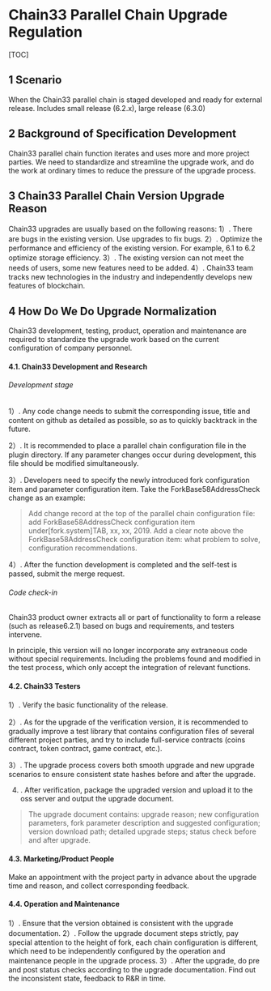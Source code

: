 # Chain33 Parallel Chain Upgrade Regulation
[TOC]

## 1 Scenario
When the Chain33 parallel chain is staged developed and ready for external release. Includes small release (6.2.x), large release (6.3.0)

## 2 Background of Specification Development
Chain33 parallel chain function iterates and uses more and more project parties. We need to standardize and streamline the upgrade work, and do the work at ordinary times to reduce the pressure of the upgrade process.

## 3 Chain33 Parallel Chain Version Upgrade Reason
Chain33 upgrades are usually based on the following reasons:
1）.  There are bugs in the existing version. Use upgrades to fix bugs.
2）.  Optimize the performance and efficiency of the existing version. For example, 6.1 to 6.2 optimize storage efficiency.
3）.  The existing version can not meet the needs of users, some new features need to be added.
4）.  Chain33 team tracks new technologies in the industry and independently develops new features of blockchain.

## 4 How Do We Do Upgrade Normalization
Chain33 development, testing, product, operation and maintenance are required to standardize the upgrade work based on the current configuration of company personnel.

#### 4.1. Chain33 Development and Research
###### Development stage
1）. Any code change needs to submit the corresponding issue, title and content on github as detailed as possible, so as to quickly backtrack in the future.

2）. It is recommended to place a parallel chain configuration file in the plugin directory. If any parameter changes occur during development, this file should be modified simultaneously.

3）. Developers need to specify the newly introduced fork configuration item and parameter configuration item. Take the ForkBase58AddressCheck change as an example:
> Add change record at the top of the parallel chain configuration file: add ForkBase58AddressCheck configuration item under[fork.system]TAB, xx, xx, 2019.
> Add a clear note above the ForkBase58AddressCheck configuration item: what problem to solve, configuration recommendations.

4）. After the function development is completed and the self-test is passed, submit the merge request.

###### Code check-in
Chain33 product owner extracts all or part of functionality to form a release (such as release6.2.1) based on bugs and requirements, and testers intervene.

In principle, this version will no longer incorporate any extraneous code without special requirements. Including the problems found and modified in the test process, which only accept the integration of relevant functions.

#### 4.2. Chain33 Testers
1）.  Verify the basic functionality of the release.

2）.  As for the upgrade of the verification version, it is recommended to gradually improve a test library that contains configuration files of several different project parties, and try to include full-service contracts (coins contract, token contract, game contract, etc.). 

3）.  The upgrade process covers both smooth upgrade and new upgrade scenarios to ensure consistent state hashes before and after the upgrade.

4) .  After verification, package the upgraded version and upload it to the oss server and output the upgrade document. 
> The upgrade document contains: upgrade reason; new configuration parameters, fork parameter description and suggested configuration; version download path; detailed upgrade steps; status check before and after upgrade.

#### 4.3. Marketing/Product People
Make an appointment with the project party in advance about the upgrade time and reason, and collect corresponding feedback.

#### 4.4. Operation and Maintenance
1）. Ensure that the version obtained is consistent with the upgrade documentation.
2）. Follow the upgrade document steps strictly, pay special attention to the height of fork, each chain configuration is different, which need to be independently configured by the operation and maintenance people in the upgrade process.
3）. After the upgrade, do pre and post status checks according to the upgrade documentation. Find out the inconsistent state, feedback to R&R in time.
